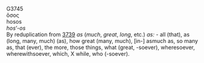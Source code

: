 <body>
  <p>G3745<br>  ὅσος  <br> hosos  <br><i>hos‘-os </i><br>By reduplication from <a href="g3739.htm">3739</a>  <i>as</i> (<i>much</i>, <i>great</i>, <i>long</i>, etc.) <i>as:</i> - all (that), as (long, many, much) (as), how great (many, much), [in-] asmuch as, so many as, that (ever), the more, those things, what (great, -soever), wheresoever, wherewithsoever, which, X while, who (-soever).<br></p>
 </body>